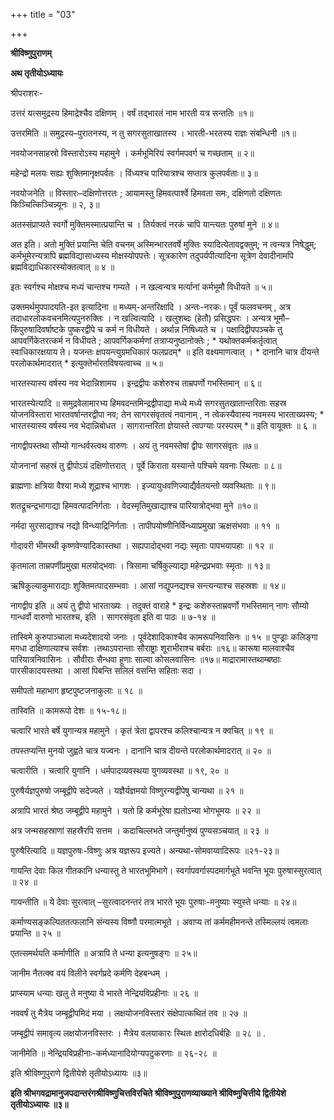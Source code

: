 +++
title = "03"

+++


<div id="pl-73190" claऽऽ="panel-layout">

<div id="pg-73190-0" claऽऽ="panel-grid panel-no-ऽtyle">

<div id="pgc-73190-0-0" claऽऽ="panel-grid-cell" weight="1">

<div id="panel-73190-0-0-0" claऽऽ="ऽo-panel widget widget_ऽow-editor panel-firऽt-child panel-laऽt-child" index="0" data-ऽtyle="{&quot;background_image_attachment&quot;ःfalऽe,&quot;background_diऽplay&quot;ः&quot;tile&quot;}">

<div claऽऽ="ऽo-widget-ऽow-editor ऽo-widget-ऽow-editor-baऽe">

<div claऽऽ="ऽiteorigin-widget-tinymce textwidget">

**श्रीविष्णुपुराणम्**

**अथ तृतीयोऽध्यायः**

 श्रीपराशरः-

उत्तरं यत्समुद्रस्य हिमाद्रेश्चैव दक्षिणम् । वर्षं तद्भारतं नाम भारती यत्र सन्ततिः ॥१॥

 उत्तरमिति ॥ समुद्रस्य–पुरातनस्य, न तु सगरसुताखातस्य । भारती-भरतस्य राज्ञः संबन्धिनी ॥१॥

नवयोजनसाहस्रो विस्तारोऽस्य महामुने । कर्मभूमिरियं स्वर्गमपवर्ग च गच्छताम् ॥ २॥

महेन्द्रो मलयः सह्यः शुक्तिमानृक्षपर्वतः । विंध्यश्च पारियात्रश्च सप्तात्र कुलपर्वताः॥ ३॥

 नवयोजनेति ॥ विस्तारः–दक्षिणोत्तरतः ; आयामस्तु हिमवत्पार्श्वे हिमवता समः, दक्षिणतो दक्षिणतः किञ्चित्किञ्चिन्न्यूनः ॥ २, ३॥

अतस्संप्राप्यते स्वर्गो मुक्तिमस्मात्प्रयान्ति च । तिर्यक्त्वं नरकं चापि यान्त्यतः पुरुषां मुने ॥ ४॥

 अत इति। अतो मुक्तिं प्रयान्ति चेति वचनम् अस्मिन्भारतवर्षे मुक्तिः स्यादित्येतावद्वक्तुम्; न त्वन्यत्र निषेद्धुम्; कर्मभूमेरन्यत्रापि ब्रह्मविद्यासाध्यस्य मोक्षस्योपपत्तेः। सूत्रकारेण तदुपर्यपीत्यादिना सूत्रेण देवादीनामपि ब्रह्मविद्याधिकारस्योक्तत्वात् ॥ ४ ॥

इतः स्वर्गश्च मोक्षश्च मध्यं चान्तश्च गम्यते । न खल्वन्यत्र मर्त्यानां कर्मभूमौ विधीयते ॥ ५॥

 उक्तमर्थमुपपादयति-इत इत्यादिना ॥ मध्यम्-अन्तरिक्षादि । अन्तः-नरकः। पूर्वं फलवचनम् , अत्र तदाधारलोकवचनमित्यपुनरुक्तिः । न खल्वित्यादि । खलुशब्दः (हेतौ) प्रसिद्धपरः । अन्यत्र भूमौ– किंपुरुषादिवर्षाष्टके पुष्करद्वीपे च कर्म न विधीयते । अर्थान्न निषिध्यते च । पक्षादिद्वीपपञ्चके तु आपवर्गिकेतरत्कर्म न विधीयते ; आपवर्गिककर्मणां तत्राप्यनुष्ठानोक्तेः ; \* यथोक्तकर्मकर्तृत्वात् स्वाधिकारक्षयाय ते। यजन्तः क्षपयन्त्युग्रमधिकारं फलप्रदम्\* ॥ इति वक्ष्यमाणत्वात् । \* दानानि चात्र दीयन्ते परलोकार्थमादरात् \* इत्युक्तेर्भारतविषयत्वाच्च ॥ ५॥

भारतस्यास्य वर्षस्य नव भेदान्निशामय । इन्द्रद्वीपः कशेरुश्च ताम्रपर्णो गभस्तिमान् ॥ ६॥

 भारतस्येत्यादि ॥ समुद्रवेलामारभ्य हिमवदन्तमिन्द्रद्वीपाद्या मध्ये मध्ये सगरसुतखातान्तरिताः सहस्र योजनविस्तारा भारतवर्षान्तरद्वीपा नव; तेन सागरसंवृतत्वं नवानाम् , न त्वेकस्यैवास्य नवमस्य भारताख्यस्य; \* भारतस्यास्य वर्षस्य नव भेदान्निबोधत । सागरान्तरिता ज्ञेयास्ते त्वपग्याः परस्परम् \*॥ इति वायूक्तः ॥ ६ ॥

नागद्वीपस्तथा सौम्यो गान्धर्वस्त्वथ वारुणः । अयं तु नवमस्तेषां द्वीपः सागरसंवृतः ॥७॥

योजनानां सहस्रं तु द्वीपोऽयं दक्षिणोत्तरात् । पूर्वे किराता यस्यान्ते पश्चिमे यवनाः स्थिताः ॥ ८॥

ब्राह्मणाः क्षत्रिया वैश्या मध्ये शूद्राश्च भागशः । इज्यायुधवणिज्याद्यैर्वतयन्तो व्यवस्थिताः ॥ ९॥

शतद्रूचन्द्रभागाद्या हिमवत्पादनिर्गताः । वेदस्मृतिमुखाद्याश्च पारियात्रोद्भवा मुने ॥१०॥

नर्मदा सुरसाद्याश्च नद्यो विन्ध्याद्रिनिर्गताः । तापीपयोष्णीनिर्विन्ध्याप्रमुखा ऋक्षसंभवाः ॥ ११ ॥

गोदावरी भीमरथी कृष्णवेण्यादिकास्तथा । सह्यपादोद्भवा नद्यः स्मृताः पापभयापहाः ॥ १२ ॥

कृतमाला ताम्रपर्णीप्रमुखा मलयोद्भवाः । त्रिसामा चर्षिकुल्याद्या महेन्द्रप्रभवाः स्मृताः ॥ १३॥

ऋषिकुल्याकुमाराद्याः शुक्तिमत्पादसम्भवाः । आसां नद्युपनद्यश्च सन्त्यन्याश्च सहस्रशः ॥ १४॥

 नागद्वीप इति ॥ अयं तु द्वीपो भारताख्यः । तदुक्तं वाराहे \* इन्द्रः कशेरुस्ताम्रवर्णो गभस्तिमान् नागः सौम्यो गान्धर्वो वारुणो भारतश्च, इति । सागरसंवृता इति वा पाठः ॥ ७-१४ ॥

तास्विमे कुरुपाञ्चाला मध्यदेशादयो जनाः । पूर्वदेशादिकाश्चैव कामरूपनिवासिनः ॥ १५ ॥ पुण्ड्राः कलिङ्गा मगधा दाक्षिणात्याश्च सर्वशः ।तथाऽपरान्ताः सौराष्ट्राः शूराभीराश्च बर्बराः ॥१६॥ कारूषा मालवाश्चैव पारियात्रनिवासिनः । सौवीराः सैन्धवा हूणाः साल्वा कोसलवासिनः ॥१७॥
माद्रारामास्तथाम्बष्ठाः पारसीकादयस्तथा । आसां पिबन्ति सलिलं वसन्ति सहिताः सदा ।

समीपतो महाभाग हृष्टपुष्टजनाकुलाः ॥ १८ ॥

तास्विति ॥ कामरूपो देशः ॥ १५-१८॥

चत्वारि भारते बर्षे युगान्यत्र महामुने । कृतं त्रेता द्वापरश्च कलिश्चान्यत्र न क्वचित् ॥ १९ ॥

तपस्तप्यन्ति मुनयो जुह्वते चात्र यज्वनः । दानानि चात्र दीयन्ते परलोकार्थमादरात् ॥ २० ॥

 चत्वारीति । चत्वारि युगानि । धर्मपादव्यवस्थया युगव्यवस्था ॥ १९, २० ॥

पुरुषैर्यज्ञपुरुषो जम्बूद्वीपे सदेज्यते । यज्ञैर्यज्ञमयो विष्णुरन्यद्वीपेषु चान्यथा ॥ २१ ॥

अत्रापि भारतं श्रेष्ठ जम्बूद्वीपे महामुने । यतो हि कर्मभूरेषा ह्यतोऽन्या भोगभूमयः ॥ २२ ॥

अत्र जन्मसहस्राणां सहस्रैरपि सत्तम । कदाचिल्लभते जन्तुर्मानुष्यं पुण्यसञ्चयात् ॥ २३ ॥

 पुरुषैरित्यादि ॥ यज्ञपुरुषः-विष्णुः अत्र यज्ञरूप इज्यते। अन्यथा-सोमवाय्वादिरूपः ॥२१-२३॥

 गायन्ति देवाः किल गीतकानि धन्यास्तु ते भारतभूमिभागे। स्वर्गापवर्गास्पदमार्गभूते भवन्ति भूयः पुरुषास्सुरत्वात् ॥ २४ ॥

 गायन्तीति ॥ ये देवाः सुरत्वात् –सुरत्वादनन्तरं तत्र भारते भूयः पुरुषाः-मनुष्याः स्युस्ते धन्याः ॥ २४॥

कर्माण्यसङ्कल्पिततत्फलानि संन्यस्य विष्णौ परमात्मभूते । अवाप्य तां कर्ममहीमनन्ते तस्मिल्लयं त्वमलाः प्रयान्ति ॥ २५ ॥

 एतत्समर्थयति कर्माणीति ॥ अत्रापि ते धन्या इत्यनुषङ्गः ॥ २५॥

 जानीम नैतत्क्व वयं विलीने स्वर्गप्रदे कर्मणि देहबन्धम् ।

 प्राप्स्याम धन्याः खलु ते मनुष्या ये भारते नेन्द्रियविप्रहीनाः ॥ २६ ॥

नववर्षं तु मैत्रेय जम्बूद्वीपमिदं मया । लक्षयोजनविस्तारं संक्षेपात्कथितं तव ॥ २७ ॥

जम्बूद्वीपं समावृत्य लक्षयोजनविस्तरः । मैत्रेय वलयाकारः स्थितः क्षारोदधिर्बहिः ॥ २८ ॥ .

 जानीमेति ॥ नेन्द्रियविप्रहीनाः-कर्मध्यानादियोग्यपटुकरणाः ॥ २६-२८ ॥

इति श्रीविष्णुपुराणे द्वितीयेशे तृतीयोऽध्यायः ॥३॥

**इति श्रीभगवद्रामानुजपदान्तरंगश्रीविष्णुचित्तविरचिते श्रीविष्णुपुराणव्याख्याने श्रीविष्णुचित्तीये द्वितीयेशे तृतीयोऽध्यायः ॥३॥**














